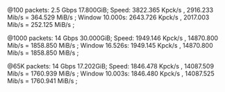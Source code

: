 


@100 packets: 2.5 Gbps
17.800GiB; Speed: 3822.365 Kpck/s ,  2916.233 Mib/s  = 364.529 MiB/s ; Window 10.000s: 2643.726 Kpck/s ,  2017.003 Mib/s  = 252.125 MiB/s ;

@1000 packets: 14 Gbps
30.000GiB; Speed: 1949.146 Kpck/s ,  14870.800 Mib/s  = 1858.850 MiB/s ; Window 16.526s: 1949.145 Kpck/s ,  14870.800 Mib/s  = 1858.850 MiB/s ;

@65K packets: 14 Gbps
17.202GiB; Speed: 1846.478 Kpck/s ,  14087.509 Mib/s  = 1760.939 MiB/s ; Window 10.003s: 1846.480 Kpck/s ,  14087.525 Mib/s  = 1760.941 MiB/s ; 




